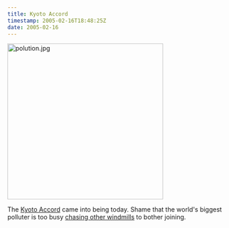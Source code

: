 ```yaml
---
title: Kyoto Accord
timestamp: 2005-02-16T18:48:25Z
date: 2005-02-16
---
```


<img alt="polution.jpg" src="http://blog.whatfettle.com/archives/polution.jpg" width="350" height="350" border="0" />

The <a href='http://news.bbc.co.uk/1/hi/sci/tech/4267245.stm'>Kyoto Accord</a> came into being today. Shame that the world's biggest polluter is too busy <a href='http://www.defendamerica.mil/'>chasing other windmills</a> to bother joining.